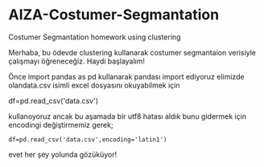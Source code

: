 # AIZA-Costumer-Segmantation
Costumer Segmantation homework using clustering

Merhaba, bu ödevde clustering kullanarak costumer segmantaion verisiyle çalışmayı öğreneceğiz. Haydi başlayalım!

Önce import pandas as pd kullanarak pandası import ediyoruz elimizde olandata.csv isimli excel dosyasını okuyabilmek için

df=pd.read_csv('data.csv')

kullanoyoruz ancak bu aşamada bir utf8 hatası aldık bunu gidermek için encodingi değiştirmemiz gerek;

`df=pd.read_csv('data.csv',encoding='latin1')`

evet her şey yolunda gözüküyor!


